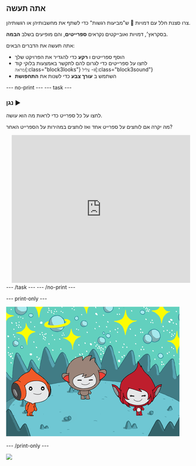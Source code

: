 ## אתה תעשה

צרו סצנת חלל עם דמויות 👾 ש"מביעות רגשות" כדי לשתף את מחשבותיהן או רגשותיהן.

בסקראץ׳, דמויות ואובייקטים נקראים **ספרייטים**, והם מופיעים בשלב **הבמה**.

אתה תעשה את הדברים הבאים:
+ הוסף ספרייטים ו **רקע** כדי להגדיר את הפרויקט שלך
+ לחצו על ספרייטים כדי לגרום להם לתקשר באמצעות בלוקי קוד `מראה`{:class="block3looks"} ו- `צליל`{:class="block3sound"}
+ השתמש ב **עורך צבע** כדי לשנות את **התחפושת**

--- no-print --- --- task ---
### נגן ▶️
<div style="display: flex; flex-wrap: wrap">
<div style="flex-basis: 175px; flex-grow: 1">  
לחצו על כל ספרייט כדי לראות מה הוא עושה. 

מה יקרה אם לוחצים על ספרייט אחד ואז לוחצים במהירות על הספרייט האחר?
</div>
<div class="scratch-preview" style="margin-left: 15px;">
  <iframe allowtransparency="true" width="485" height="402" src="https://scratch.mit.edu/projects/embed/485673032/?autostart=false" frameborder="0"></iframe>
</div>
</div>
--- /task --- --- /no-print ---

--- print-only ---

![הפרויקט שהושלם.](images/showcase_static.png)

--- /print-only ---

![](https://code.org/api/hour/begin_raspi_space.png)

